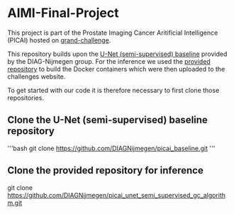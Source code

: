 # AIMI-Final-Project

This project is part of the Prostate Imaging Cancer Aritificial Intelligence (PICAI) hosted on [grand-challenge](https://pi-cai.grand-challenge.org/).

This repository builds upon the [U-Net (semi-supervised) baseline](https://github.com/DIAGNijmegen/picai_baseline/) provided by the DIAG-Nijmegen group. For the inference we used the [provided repository](https://github.com/DIAGNijmegen/picai_unet_semi_supervised_gc_algorithm) to build the Docker containers which were then uploaded to the challenges website.

To get started with our code it is therefore necessary to first clone those repositories.

## Clone the U-Net (semi-supervised) baseline repository
'''bash
git clone https://github.com/DIAGNijmegen/picai_baseline.git
'''
## Clone the provided repository for inference
git clone https://github.com/DIAGNijmegen/picai_unet_semi_supervised_gc_algorithm.git
